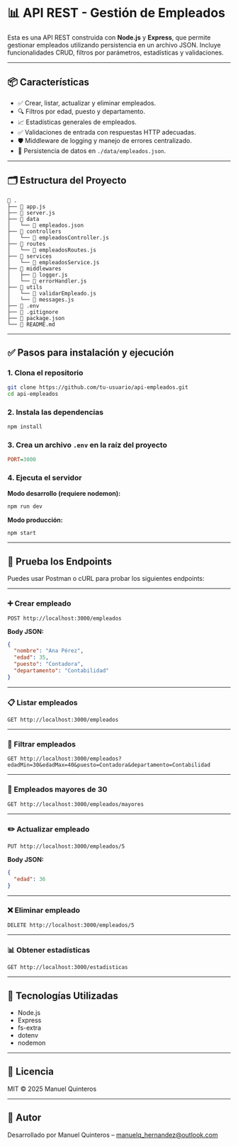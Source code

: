 # 📊 API REST - Gestión de Empleados

Esta es una API REST construida con **Node.js** y **Express**, que permite gestionar empleados utilizando persistencia en un archivo JSON. Incluye funcionalidades CRUD, filtros por parámetros, estadísticas y validaciones.

---

## 📦 Características

- ✅ Crear, listar, actualizar y eliminar empleados.
- 🔍 Filtros por edad, puesto y departamento.
- 📈 Estadísticas generales de empleados.
- ✅ Validaciones de entrada con respuestas HTTP adecuadas.
- 🛡️ Middleware de logging y manejo de errores centralizado.
- 💾 Persistencia de datos en `./data/empleados.json`.

---

## 🗂 Estructura del Proyecto

```
📁 .
├── 📄 app.js
├── 📄 server.js
├── 📁 data
│   └── 📄 empleados.json
├── 📁 controllers
│   └── 📄 empleadosController.js
├── 📁 routes
│   └── 📄 empleadosRoutes.js
├── 📁 services
│   └── 📄 empleadosService.js
├── 📁 middlewares
│   ├── 📄 logger.js
│   └── 📄 errorHandler.js
├── 📁 utils
│   └── 📄 validarEmpleado.js
│   └── 📄 messages.js
├── 📄 .env
├── 📄 .gitignore
├── 📄 package.json
└── 📄 README.md
```

---

## ✅ Pasos para instalación y ejecución

### 1. Clona el repositorio

```bash
git clone https://github.com/tu-usuario/api-empleados.git
cd api-empleados
```

### 2. Instala las dependencias

```bash
npm install
```

### 3. Crea un archivo `.env` en la raíz del proyecto

```ini
PORT=3000
```

### 4. Ejecuta el servidor

**Modo desarrollo (requiere nodemon):**

```bash
npm run dev
```

**Modo producción:**

```bash
npm start
```

---

## 🧪 Prueba los Endpoints

Puedes usar Postman o cURL para probar los siguientes endpoints:

---

### ➕ Crear empleado

```http
POST http://localhost:3000/empleados
```

**Body JSON:**

```json
{
  "nombre": "Ana Pérez",
  "edad": 35,
  "puesto": "Contadora",
  "departamento": "Contabilidad"
}
```

---

### 📋 Listar empleados

```http
GET http://localhost:3000/empleados
```

---

### 🔎 Filtrar empleados

```http
GET http://localhost:3000/empleados?edadMin=30&edadMax=40&puesto=Contadora&departamento=Contabilidad
```

---

### 👵 Empleados mayores de 30

```http
GET http://localhost:3000/empleados/mayores
```

---

### ✏️ Actualizar empleado

```http
PUT http://localhost:3000/empleados/5
```

**Body JSON:**

```json
{
  "edad": 36
}
```

---

### ❌ Eliminar empleado

```http
DELETE http://localhost:3000/empleados/5
```

---

### 📊 Obtener estadísticas

```http
GET http://localhost:3000/estadisticas
```

---

## 🧰 Tecnologías Utilizadas

- Node.js
- Express
- fs-extra
- dotenv
- nodemon

---

## 📄 Licencia

MIT © 2025 Manuel Quinteros

---

## 🙌 Autor

Desarrollado por Manuel Quinteros – manuelq_hernandez@outlook.com